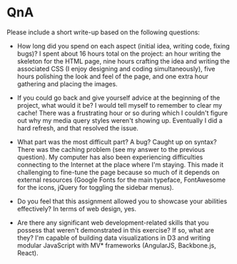 # QnA 

Please include a short write-up based on the following questions:

- How long did you spend on each aspect (initial idea, writing code, fixing bugs)?
  I spent about 16 hours total on the project: an hour writing the skeleton for the HTML page, nine hours crafting the idea and writing the associated CSS (I enjoy designing and coding simultaneously), five hours polishing the look and feel of the page, and one extra hour gathering and placing the images.

- If you could go back and give yourself advice at the beginning of the project, what would it be?
  I would tell myself to remember to clear my cache! There was a frustrating hour or so during which I couldn't figure out why my media query styles weren't showing up. Eventually I did a hard refresh, and that resolved the issue.

- What part was the most difficult part? A bug? Caught up on syntax?
  There was the caching problem (see my answer to the previous question). My computer has also been experiencing difficulties connecting to the Internet at the place where I'm staying. This made it challenging to fine-tune the page because so much of it depends on external resources (Google Fonts for the main typeface, FontAwesome for the icons, jQuery for toggling the sidebar menus).

- Do you feel that this assignment allowed you to showcase your abilities effectively?
  In terms of web design, yes.

- Are there any significant web development-related skills that you possess that weren't demonstrated in this exercise? If so, what are they?
  I'm capable of building data visualizations in D3 and writing modular JavaScript with MV* frameworks (AngularJS, Backbone.js, React).
